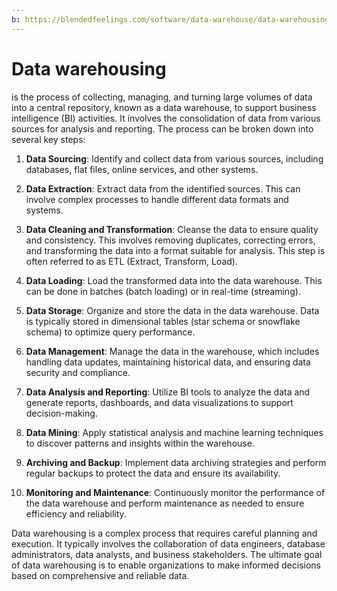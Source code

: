 ```yaml
---
b: https://blendedfeelings.com/software/data-warehouse/data-warehousing.md
---
```


# Data warehousing 
is the process of collecting, managing, and turning large volumes of data into a central repository, known as a data warehouse, to support business intelligence (BI) activities. It involves the consolidation of data from various sources for analysis and reporting. The process can be broken down into several key steps:

1. **Data Sourcing**: Identify and collect data from various sources, including databases, flat files, online services, and other systems.

2. **Data Extraction**: Extract data from the identified sources. This can involve complex processes to handle different data formats and systems.

3. **Data Cleaning and Transformation**: Cleanse the data to ensure quality and consistency. This involves removing duplicates, correcting errors, and transforming the data into a format suitable for analysis. This step is often referred to as ETL (Extract, Transform, Load).

4. **Data Loading**: Load the transformed data into the data warehouse. This can be done in batches (batch loading) or in real-time (streaming).

5. **Data Storage**: Organize and store the data in the data warehouse. Data is typically stored in dimensional tables (star schema or snowflake schema) to optimize query performance.

6. **Data Management**: Manage the data in the warehouse, which includes handling data updates, maintaining historical data, and ensuring data security and compliance.

7. **Data Analysis and Reporting**: Utilize BI tools to analyze the data and generate reports, dashboards, and data visualizations to support decision-making.

8. **Data Mining**: Apply statistical analysis and machine learning techniques to discover patterns and insights within the warehouse.

9. **Archiving and Backup**: Implement data archiving strategies and perform regular backups to protect the data and ensure its availability.

10. **Monitoring and Maintenance**: Continuously monitor the performance of the data warehouse and perform maintenance as needed to ensure efficiency and reliability.

Data warehousing is a complex process that requires careful planning and execution. It typically involves the collaboration of data engineers, database administrators, data analysts, and business stakeholders. The ultimate goal of data warehousing is to enable organizations to make informed decisions based on comprehensive and reliable data.